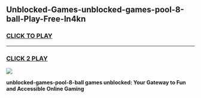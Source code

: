 
## Unblocked-Games-unblocked-games-pool-8-ball-Play-Free-ln4kn
<h3>
<a href="https://premium76.site?title=unblocked-games-pool-8-ball&ref=17A">CLICK TO PLAY</a></h3>
<hr>

<h3>
<a href="https://premium76.site?title=unblocked-games-pool-8-ball&ref=17A">CLICK 2 PLAY</a>
  
</h3>

<a href="https://premium76.site?title=unblocked-games-pool-8-ball&ref=17A"><img src="https://clearcache.store/games.png"></a>


**unblocked-games-pool-8-ball games unblocked: Your Gateway to Fun and Accessible Online Gaming**
